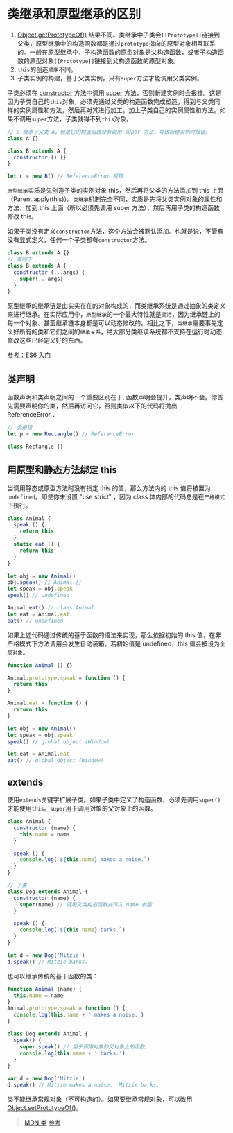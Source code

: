 # 类继承和原型继承的区别

1. [Object.getPrototypeOf()](https://developer.mozilla.org/zh-CN/docs/Web/JavaScript/Reference/Global_Objects/Object/GetPrototypeOf) 结果不同。类继承中子类会`[[Prototype]]`链接到父类，原型继承中的构造函数都是通过`prototype`指向的原型对象相互联系的。一般在原型继承中，子构造函数的原型对象是父构造函数，或者子构造函数的原型对象`[[Prototype]]`链接到父构造函数的原型对象。
2. `this`的创造`顺序`不同。
3. 子类实例的构建，基于父类实例，只有`super`方法才能调用父类实例。

子类必须在 [constructor](https://developer.mozilla.org/zh-CN/docs/Web/JavaScript/Reference/Classes/constructor) 方法中调用 [super](https://developer.mozilla.org/zh-CN/docs/Web/JavaScript/Reference/Operators/super) 方法，否则新建实例时会报错。这是因为子类自己的`this`对象，必须先通过父类的构造函数完成塑造，得到与父类同样的实例属性和方法，然后再对其进行加工，加上子类自己的实例属性和方法。如果不调用`super`方法，子类就得不到`this`对象。

```javascript
// B 继承了父类 A，但是它的构造函数没有调用 super 方法，导致新建实例时报错。
class A {}

class B extends A {
  constructor () {}
}

let c = new B() // ReferenceError 报错
```

`原型继承`实质是先创造子类的实例对象 this，然后再将父类的方法添加到 this 上面（Parent.apply(this)）。`类继承`机制完全不同，实质是先将父类实例对象的属性和方法，加到 this 上面（所以必须先调用 super 方法），然后再用子类的构造函数修改 this。

如果子类没有定义`constructor`方法，这个方法会被默认添加。也就是说，不管有没有显式定义，任何一个子类都有`constructor`方法。

```javascript
class B extends A {}
// 等同于
class B extends A {
  constructor (...args) {
    super(...args)
  }
}
```

原型继承的继承链是由实实在在的对象构成的，而类继承系统是通过抽象的类定义来进行继承。在实际应用中，`原型继承`的一个最大特性就是`灵活`，因为继承链上的每一个对象、甚至继承链本身都是可以动态修改的。相比之下，`类继承`需要事先定义好所有的类和它们之间的`继承关系`，绝大部分类继承系统都不支持在运行时动态修改这些已经定义好的东西。

[参考：ES6 入门](https://es6.ruanyifeng.com/#docs/class-extends)

## 类声明

函数声明和类声明之间的一个重要区别在于, 函数声明会提升，类声明不会。你首先需要声明你的类，然后再访问它，否则类似以下的代码将抛出 ReferenceError：

```javascript
// 会报错
let p = new Rectangle() // ReferenceError

class Rectangle {}
```

## 用原型和静态方法绑定 this

当调用静态或原型方法时没有指定 this 的值，那么方法内的 this 值将被置为`undefined`。即使你未设置 "use strict" ，因为 class 体内部的代码总是在`严格模式`下执行。

```javascript
class Animal {
  speak () {
    return this
  }
  static eat () {
    return this
  }
}

let obj = new Animal()
obj.speak() // Animal {}
let speak = obj.speak
speak() // undefined

Animal.eat() // class Animal
let eat = Animal.eat
eat() // undefined
```

如果上述代码通过传统的基于函数的语法来实现，那么依据初始的 this 值，在非严格模式下方法调用会发生自动装箱。若初始值是 undefined，this 值会被设为`全局对象`。

```javascript
function Animal () {}

Animal.prototype.speak = function () {
  return this
}

Animal.eat = function () {
  return this
}

let obj = new Animal()
let speak = obj.speak
speak() // global object (Window)

let eat = Animal.eat
eat() // global object (Window)
```

## extends

使用`extends`关键字扩展子类。如果子类中定义了构造函数，必须先调用`super()`才能使用`this`。`super`用于调用对象的父对象上的函数。

```javascript
class Animal {
  constructor (name) {
    this.name = name
  }

  speak () {
    console.log(`${this.name} makes a noise.`)
  }
}

// 子类
class Dog extends Animal {
  constructor (name) {
    super(name) // 调用父类构造函数并传入 name 参数
  }

  speak () {
    console.log(`${this.name} barks.`)
  }
}

let d = new Dog('Mitzie')
d.speak() // Mitzie barks.
```

也可以继承传统的基于函数的类：

```javascript
function Animal (name) {
  this.name = name
}
Animal.prototype.speak = function () {
  console.log(this.name + ' makes a noise.')
}

class Dog extends Animal {
  speak() {
    super.speak() // 用于调用对象的父对象上的函数。
    console.log(this.name + ' barks.')
  }
}

var d = new Dog('Mitzie')
d.speak() // Mitzie makes a noise.  Mitzie barks.
```

类不能继承常规对象（不可构造的）。如果要继承常规对象，可以改用 [Object.setPrototypeOf()](https://developer.mozilla.org/zh-CN/docs/Web/JavaScript/Reference/Global_Objects/Object/setPrototypeOf)。

> [MDN 类](https://developer.mozilla.org/zh-CN/docs/Web/JavaScript/Reference/Classes)
> [参考](https://mp.weixin.qq.com/s/qorENDz-0GetxYPlf_EozQ)
